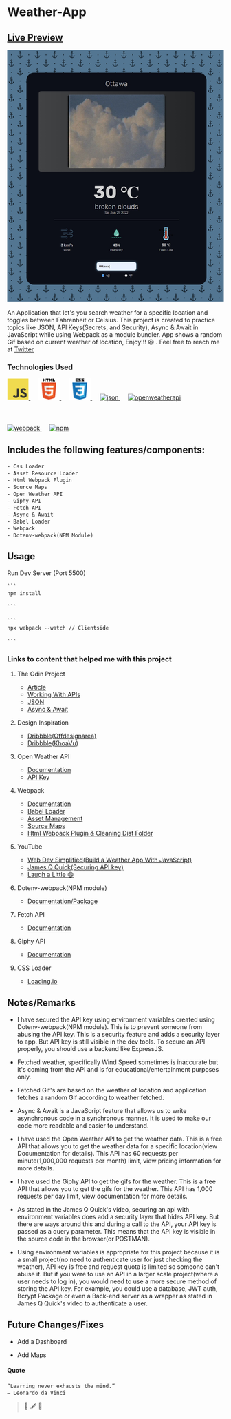 # Weather-App

## [Live Preview](https://hmjatt.github.io/Weather-App/)


![This is an image](https://github.com/hmjatt/hmjatt.github.io/blob/master/images/Weather%20App.jpg)


An Application that let's you search weather for a specific location and toggles between Fahrenheit or Celsius. This project is created to practice topics like JSON, API Keys(Secrets, and Security), Async & Await in JavaScript while using Webpack as a module bundler. App shows a random Gif based on current weather of location, Enjoy!!! 😃 . Feel free to reach me at [Twitter](https://twitter.com/hmjatt/)


### Technologies Used

<a href="https://developer.mozilla.org/en-US/docs/Web/JavaScript" target="_blank" rel="noreferrer"> <img src="https://raw.githubusercontent.com/devicons/devicon/master/icons/javascript/javascript-original.svg" alt="javascript" width="50" height="50"/> </a>  &emsp;   <a href="https://www.w3.org/html/" target="_blank" rel="noreferrer"> <img src="https://raw.githubusercontent.com/devicons/devicon/master/icons/html5/html5-original-wordmark.svg" alt="html5" width="50" height="50"/> </a>  &emsp;   <a href="https://www.w3schools.com/css/" target="_blank" rel="noreferrer"> <img src="https://raw.githubusercontent.com/devicons/devicon/master/icons/css3/css3-original-wordmark.svg" alt="css3" width="50" height="50"/> </a> &emsp; <a href="https://www.json.org/" target="_blank" rel="noreferrer"> <img src="https://upload.wikimedia.org/wikipedia/commons/c/c9/JSON_vector_logo.svg" alt="json" width="50" height="50"/> </a>  &emsp;  <a href="https://openweathermap.org/" target="_blank" rel="noreferrer"> <img src="https://openweathermap.org/themes/openweathermap/assets/vendor/owm/img/icons/logo_60x60.png" alt="openweatherapi" width="60" height="60"/> </a>


<a href="https://webpack.js.org/" target="_blank" rel="noreferrer"> <img style="margin-top:40px;" src="https://raw.githubusercontent.com/webpack/media/master/logo/logo-on-white-bg.svg" alt="webpack" width="180" height="100"/> </a>  &emsp;   <a href="https://www.npmjs.com/" target="_blank" rel="noreferrer"> <img style="margin-top:20px;" src="https://raw.githubusercontent.com/npm/logos/master/npm%20logo/npm-logo-red.svg" alt="npm" width="120" height="70"/> </a>


## Includes the following features/components:

    - Css Loader
    - Asset Resource Loader
	- Html Webpack Plugin
    - Source Maps
	- Open Weather API
	- Giphy API
	- Fetch API
	- Async & Await
	- Babel Loader
	- Webpack
	- Dotenv-webpack(NPM Module)


## Usage

Run Dev Server (Port 5500)

    ```
    npm install

    ```

    ```
    npx webpack --watch // Clientside

    ```

### Links to content that helped me with this project

1. The Odin Project
    - [Article](https://www.theodinproject.com/lessons/node-path-javascript-weather-app)
    - [Working With APIs](https://www.theodinproject.com/lessons/node-path-javascript-working-with-apis)
    - [JSON](https://www.theodinproject.com/lessons/node-path-javascript-json)
    - [Async & Await](https://www.theodinproject.com/lessons/node-path-javascript-async-and-await)

2. Design Inspiration
	- [Dribbble(Offdesignarea)](https://dribbble.com/shots/15661680-Weather-App)
	- [Dribbble(KhoaVu)](https://dribbble.com/shots/15138732-Weather-app)
	
3. Open Weather API
	- [Documentation](https://openweathermap.org/api)
	- [API Key](https://openweathermap.org/appid)

4. Webpack
	- [Documentation](https://webpack.js.org/concepts/)
	- [Babel Loader](https://webpack.js.org/loaders/babel-loader/#root)
	- [Asset Management](https://webpack.js.org/guides/asset-management/)
	- [Source Maps](https://webpack.js.org/configuration/devtool/)
	- [Html Webpack Plugin & Cleaning Dist Folder ](https://webpack.js.org/guides/output-management/)

5. YouTube
	- [Web Dev Simplified(Build a Weather App With JavaScript)](https://www.youtube.com/watch?v=QH2-TGUlwu4)
	- [James Q Quick(Securing API key)](https://www.youtube.com/watch?v=QH2-TGUlwu4)
	- [Laugh a Little :smile:](https://www.youtube.com/watch?v=QH2-TGUlwu4)

6. Dotenv-webpack(NPM module)
	- [Documentation/Package](https://www.npmjs.com/package/dotenv-webpack)

7. Fetch API
	- [Documentation](https://developer.mozilla.org/en-US/docs/Web/API/Fetch_API)

8. Giphy API
	- [Documentation](https://developers.giphy.com/docs/api#quick-start-guide)

9. CSS Loader
	- [Loading.io](https://loading.io/css/)
	
## Notes/Remarks

- I have secured the API key using environment variables created using Dotenv-webpack(NPM module). This is to prevent someone from abusing the API key. This is a security feature and adds a security layer to app. But API key is still visible in the dev tools. To secure an API properly, you should use a backend like ExpressJS.

- Fetched weather, specifically Wind Speed sometimes is inaccurate but it's coming from the API and is for educational/entertainment purposes only.

- Fetched Gif's are based on the weather of location and application fetches a random Gif according to weather fetched.

- Async & Await is a JavaScript feature that allows us to write asynchronous code in a synchronous manner. It is used to make our code more readable and easier to understand.

- I have used the Open Weather API to get the weather data. This is a free API that allows you to get the weather data for a specific location(view Documentation for details). This API has 60 requests per minute(1,000,000 requests per month) limit, view pricing information for more details.

- I have used the Giphy API to get the gifs for the weather. This is a free API that allows you to get the gifs for the weather. This API has 1,000 requests per day limit, view documentation for more details.

- As stated in the James Q Quick's video, securing an api with environment variables does add a security layer that hides API key. But there are ways around this and during a call to the API, your API key is passed as a query parameter. This means that the API key is visible in the source code in the browser(or POSTMAN).

- Using environment variables is appropriate for this project because it is a small project(no need to authenticate user for just checking the weather), API key is free and request quota is limited so someone can't abuse it. But if you were to use an API in a larger scale project(where a user needs to log in), you would need to use a more secure method of storing the API key. For example, you could use a database, JWT auth, Bcrypt Package or even a Back-end server as a wrapper as stated in James Q Quick's video to authenticate a user.

## Future Changes/Fixes

- Add a Dashboard

- Add Maps

#### Quote

    “Learning never exhausts the mind.”
    — Leonardo da Vinci
>  	
> :notebook_with_decorative_cover: :fountain_pen: :love_you_gesture:
